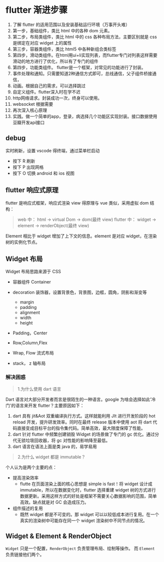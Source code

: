 # flutter 渐进步骤

1. 了解 flutter 的适用范围以及安装基础运行环境（万事开头难）
2. 第一步，基础组件，类比 html 中的各种 dom 元素。
3. 第二步，布局类组件，类比 html 中的 css 各种布局方法，主要区别就是 css 是绑定在对应 widget 上的属性
4. 第三步，容器类组件，类比 html5 中各种新组合类标签
5. 第四步，滑动类组件。在html用ui+li实现列表，而flutter专门对列表这样需要滑动的地方进行了优化，所以有了专门的组件
6. 第四步，功能类组件。 flutter是一个框架，对常见的功能进行了封装。
7. 事件处理和通知。只需要知道2种通信方式即可，总线通信，父子组件桥接通信，
8. 动画。根据自己的需求，可以选择跳过
9. 自定义组件。flutter深入时在学不迟
10. http网络请求。封装成功一次，终身可以使用。
11. websocket 根据需要
12. 再次深入核心原理
13. 实践。做一个简单的app，登录，病选择几个功能区实现封装。接口数据使用豆瓣开发api接口

## debug

实时刷新，设置 vscode 得终端，通过菜单栏启动

- 按下 R 刷新
- 按下 P 出现网格
- 按下 O 切换 android 和 ios 视图

## flutter 响应式原理

flutter 是响应式框架，响应式渲染 view 得原理与 vue 类似，采用虚拟 dom 结构：

> web 中： html -> virtual Dom -> dom(最终 view)
> flutter 中： widget -> element -> renderObject(最终 view)

Element 相比于 widget 增加了上下文的信息。element 是对应 widget，在渲染树的实例化节点。

## Widget 布局

Widget 布局思路来源于 CSS

- 容器组件 Container

- decoration 装饰器，设置背景色，背景图，边框，圆角，阴影和渐变等

  - margin
  - padding
  - alignment
  - width
  - height

- Padding，Center

- Row,Column,Flex

- Wrap, Flow 流式布局

- stack， z 轴布局

### 解决困惑

> 1.为什么使用 dart 语言

Dart 语言对大部分开发者而言是很陌生的一种语言。google 为啥会选择如此'冷门'的语言来开发 flutter？主要原因如下：

1. dart 具有 jit&Aot 双重编译执行方式。这样就能利用 JIt 进行开发阶段的 hot reload 开发，提升研发效率。同时在最终 release 版本中使用 aot 将 dart 代码直接变成目标平台的指令集代码。简单高效，最大限度保障了性能。
2. dart 针对 flutter 中频繁创建销毁 Widget 的场景做了专门的 gc 优化。通过分代无锁垃圾回收器，将 gc 对性能的影响降至最低。
3. dart 语言在语法上面是类 java 的，易学易用

> 2.为什么 widget 都是 immutable？

个人认为是两个主要的点：

- 提高渲染效率
  - flutte 在页面渲染上面的核心思想是 simple is fast！将 widget 设计成 immutable，所以在数据变化时，flutter 选择重建 widget 树的方式进行数据更新。采用这样方式的好处是框架不需要关心数据影响的范围，简单高效。缺点就是对 GC 会造成压力。
- 组件描述的复用
  - 既然 widget 都是不可变的。那 widget 可以以较低成本进行复用。在一个真实的渲染树中可能存在同一个 widget 渲染树中不同节点的情况。

## Widget & Element & RenderObject

`Widget` 只是一个配置，`RenderObject` 负责管理布局、绘制等操作。
而 `Element` 负责链接他们两个。
